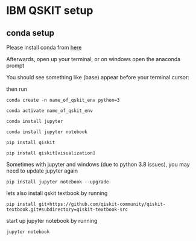# IBM QSKIT setup

## conda setup

Please install conda from [here](https://docs.anaconda.com/anaconda/install/)

Afterwards, open up your terminal, or on windows open the anaconda prompt

You should see something like (base) appear before your terminal cursor:

then run

    conda create -n name_of_qskit_env python=3

    conda activate name_of_qskit_env

    conda install jupyter

    conda install jupyter notebook

    pip install qiskit

    pip install qiskit[visualization]

Sometimes with jupyter and windows (due to python 3.8 issues), you may need to update jupyter again


    pip install jupyter notebook --upgrade


lets also install qskit textbook by running


    pip install git+https://github.com/qiskit-community/qiskit-textbook.git#subdirectory=qiskit-textbook-src
start up jupyter notebook by running


    jupyter notebook

